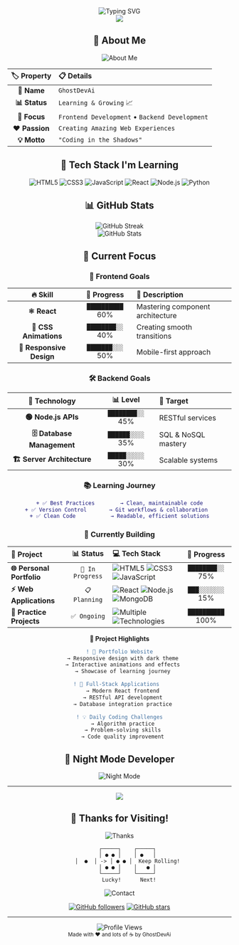 <div align="center">
  <img src="https://readme-typing-svg.herokuapp.com/?font=Orbitron&size=50&color=FF0000&background=000000&center=true&vCenter=true&width=600&height=100&lines=GhostDevAi;👻+Coding+in+the+Shadows" alt="Typing SVG" />
</div>

<div align="center">
  <img src="https://capsule-render.vercel.app/api?type=waving&color=gradient&customColorList=6,11,20&height=100&section=header&text=&fontSize=0&animation=fadeIn" />
</div>

## <div align="center">🌟 About Me</div>

<div align="center">
  <img src="https://readme-typing-svg.herokuapp.com/?font=Fira+Code&size=22&color=FF0000&background=00000000&center=true&vCenter=true&width=600&height=50&lines=New+to+Web+Development;Learning+Frontend+%26+Backend;Passionate+About+Code;Building+Digital+Experiences" alt="About Me" />
</div>

<div align="center">

| 🏷️ **Property** | 📋 **Details** |
|:---:|:---|
| **👤 Name** | `GhostDevAi` |
| **📊 Status** | `Learning & Growing` 📈 |
| **🎯 Focus** | `Frontend Development` • `Backend Development` |
| **❤️ Passion** | `Creating Amazing Web Experiences` |
| **💡 Motto** | `"Coding in the Shadows"` |

</div>

## <div align="center">🚀 Tech Stack I'm Learning</div>

<div align="center">
  
![HTML5](https://img.shields.io/badge/HTML5-E34F26?style=for-the-badge&logo=html5&logoColor=white)
![CSS3](https://img.shields.io/badge/CSS3-1572B6?style=for-the-badge&logo=css3&logoColor=white)
![JavaScript](https://img.shields.io/badge/JavaScript-F7DF1E?style=for-the-badge&logo=javascript&logoColor=black)
![React](https://img.shields.io/badge/React-20232A?style=for-the-badge&logo=react&logoColor=61DAFB)
![Node.js](https://img.shields.io/badge/Node.js-43853D?style=for-the-badge&logo=node.js&logoColor=white)
![Python](https://img.shields.io/badge/Python-3776AB?style=for-the-badge&logo=python&logoColor=white)

</div>

## <div align="center">📊 GitHub Stats</div>

<div align="center">
  <img src="https://github-readme-streak-stats.herokuapp.com/?user=GhostDevAi&theme=radical&hide_border=true&background=000000&stroke=FF0000&ring=FF0000&fire=FF0000&currStreakNum=FFFFFF&sideNums=FFFFFF&currStreakLabel=FF0000&sideLabels=FF0000&dates=FFFFFF" alt="GitHub Streak" />
</div>

<div align="center">
  <img src="https://github-readme-stats.vercel.app/api?username=GhostDevAi&show_icons=true&theme=radical&hide_border=true&bg_color=000000&title_color=FF0000&text_color=FFFFFF&icon_color=FF0000" alt="GitHub Stats" />
</div>

## <div align="center">🎯 Current Focus</div>

<div align="center">

### 🎯 **Frontend Goals**
| 🔥 **Skill** | 🚀 **Progress** | 📝 **Description** |
|:---:|:---:|:---|
| **⚛️ React** | `██████████` 60% | Mastering component architecture |
| **🎨 CSS Animations** | `████████░░` 40% | Creating smooth transitions |
| **📱 Responsive Design** | `███████░░░` 50% | Mobile-first approach |

### 🛠️ **Backend Goals**
| 🔧 **Technology** | 📊 **Level** | 🎯 **Target** |
|:---:|:---:|:---|
| **🟢 Node.js APIs** | `████████░░` 45% | RESTful services |
| **🗄️ Database Management** | `██████░░░░` 35% | SQL & NoSQL mastery |
| **🏗️ Server Architecture** | `█████░░░░░` 30% | Scalable systems |

### 📚 **Learning Journey**
```diff
+ ✅ Best Practices        → Clean, maintainable code
+ ✅ Version Control       → Git workflows & collaboration  
+ ✅ Clean Code           → Readable, efficient solutions
```

### 🔨 **Currently Building**

| 🚀 **Project** | 📊 **Status** | 💻 **Tech Stack** | 🎯 **Progress** |
|:---|:---:|:---|:---:|
| **🌐 Personal Portfolio** | `🚧 In Progress` | ![HTML5](https://img.shields.io/badge/-HTML5-E34F26?style=flat-square&logo=html5&logoColor=white) ![CSS3](https://img.shields.io/badge/-CSS3-1572B6?style=flat-square&logo=css3&logoColor=white) ![JavaScript](https://img.shields.io/badge/-JavaScript-F7DF1E?style=flat-square&logo=javascript&logoColor=black) | `████████░░` 75% |
| **⚡ Web Applications** | `📋 Planning` | ![React](https://img.shields.io/badge/-React-61DAFB?style=flat-square&logo=react&logoColor=black) ![Node.js](https://img.shields.io/badge/-Node.js-339933?style=flat-square&logo=nodedotjs&logoColor=white) ![MongoDB](https://img.shields.io/badge/-MongoDB-47A248?style=flat-square&logo=mongodb&logoColor=white) | `███░░░░░░░` 15% |
| **🎯 Practice Projects** | `✅ Ongoing` | ![Multiple](https://img.shields.io/badge/-Various-FF6B6B?style=flat-square&logo=code&logoColor=white) ![Technologies](https://img.shields.io/badge/-Technologies-4ECDC4?style=flat-square&logo=terminal&logoColor=white) | `██████████` 100% |

<div align="center">

**🎪 Project Highlights**
```diff
! 🌟 Portfolio Website
  → Responsive design with dark theme
  → Interactive animations and effects
  → Showcase of learning journey

! 🚀 Full-Stack Applications  
  → Modern React frontend
  → RESTful API development
  → Database integration practice

! 💡 Daily Coding Challenges
  → Algorithm practice
  → Problem-solving skills
  → Code quality improvement
```

</div>

</div>

## <div align="center">🌙 Night Mode Developer</div>

<div align="center">
  <img src="https://readme-typing-svg.herokuapp.com/?font=Courier+New&size=18&color=FF0000&background=00000000&center=true&vCenter=true&width=500&height=50&lines=👻+Coding+in+the+dark;⚡+Fueled+by+caffeine;🔥+Debugging+like+a+ghost;💻+Building+the+future" alt="Night Mode" />
</div>

---

<div align="center">
  <img src="https://capsule-render.vercel.app/api?type=waving&color=gradient&customColorList=6,11,20&height=100&section=footer&text=&fontSize=0&animation=fadeIn" />
</div>

## <div align="center">🎲 Thanks for Visiting!</div>

<div align="center">
  <img src="https://readme-typing-svg.herokuapp.com/?font=Orbitron&size=30&color=FF0000&background=00000000&center=true&vCenter=true&width=500&height=80&lines=Thanks+for+stopping+by!;🎲+Roll+the+dice;Let's+build+something+amazing!" alt="Thanks" />
</div>

<div align="center">
  
```
     ┌─────┐    ┌─────┐
     │ ● ● │    │ ●   │
     │  ●  │ -> │ ● ● │  Keep Rolling!
     │ ● ● │    │   ● │
     └─────┘    └─────┘
      Lucky!      Next!
```

</div>

<div align="center">
  <img src="https://readme-typing-svg.herokuapp.com/?font=Fira+Code&size=16&color=FFFFFF&background=00000000&center=true&vCenter=true&width=400&height=50&lines=🎯+Hit+me+up+for+collaborations;📫+Always+open+to+learning;🚀+Let's+code+together!" alt="Contact" />
</div>

<div align="center">
  
[![GitHub followers](https://img.shields.io/github/followers/GhostDevAi?style=social&color=red)](https://github.com/GhostDevAi)
[![GitHub stars](https://img.shields.io/github/stars/GhostDevAi?style=social&color=red)](https://github.com/GhostDevAi)

</div>

---

<div align="center">
  <img src="https://komarev.com/ghpvc/?username=GhostDevAi&color=red&style=flat-square&label=Profile+Views" alt="Profile Views" />
</div>

<div align="center">
  <sub>Made with ❤️ and lots of ☕ by GhostDevAi</sub>
</div>
